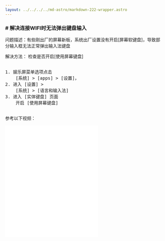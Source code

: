 ```yaml
---
layout: ../../../../md-astro/markdown-222-wrapper.astro
---
```


### # 解决连接WIFI时无法弹出键盘输入

问题描述：有些刚出厂的屏幕新板，系统出厂设置没有开启[屏幕软键盘]，导致部分输入框无法正常弹出输入法键盘

解决方法： 检查是否开启[使用屏幕键盘]

<pre>

1. 娱乐屏菜单选项点击 
    [系统] > [apps] > [设置]，
2. 进入 [设置] > 
    [系统] > [语言和输入法]
3. 进入 [实体键盘] 页面
    开启 [使用屏幕键盘]

</pre>

参考以下视频：

<iframe src="//player.bilibili.com/player.html?isOutside=true&aid=112727540370298&bvid=BV1MJhpe7E4N&cid=500001604718142&p=1"
height="360"
autoplay=0
scrolling="no" border="0" frameborder="no" framespacing="0" allowfullscreen="true"></iframe>